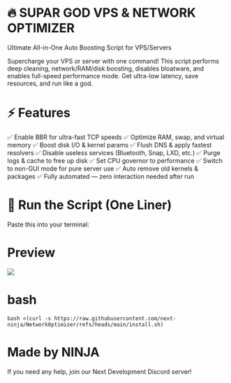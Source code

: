 # 🔥 SUPAR GOD VPS & NETWORK OPTIMIZER
Ultimate All-in-One Auto Boosting Script for VPS/Servers

Supercharge your VPS or server with one command! This script performs deep cleaning, network/RAM/disk boosting, disables bloatware, and enables full-speed performance mode. Get ultra-low latency, save resources, and run like a god.

# ⚡ Features
✅ Enable BBR for ultra-fast TCP speeds ✅ Optimize RAM, swap, and virtual memory ✅ Boost disk I/O & kernel params ✅ Flush DNS & apply fastest resolvers ✅ Disable useless services (Bluetooth, Snap, LXD, etc.) ✅ Purge logs & cache to free up disk ✅ Set CPU governor to performance ✅ Switch to non-GUI mode for pure server use ✅ Auto remove old kernels & packages ✅ Fully automated — zero interaction needed after run

# 🚀 Run the Script (One Liner)
Paste this into your terminal:

# Preview
![](https://media.discordapp.net/attachments/1355209048659722292/1365909391068364860/image.png?ex=680f05c0&is=680db440&hm=f41791fc2587951d2c08c2d782fa35d33e195b87f513158e3c5ab8c2f3b752c0&=&format=webp&quality=lossless&width=1044&height=538)

# bash
``bash <(curl -s https://raw.githubusercontent.com/next-ninja/Network0ptimizer/refs/heads/main/install.sh)``
# Made by NINJA

If you need any help, join our Next Development Discord server!
